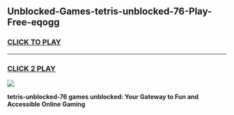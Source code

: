 
## Unblocked-Games-tetris-unblocked-76-Play-Free-eqogg
<h3>
<a href="https://premium76.site?title=tetris-unblocked-76&ref=19M">CLICK TO PLAY</a></h3>
<hr>

<h3>
<a href="https://premium76.site?title=tetris-unblocked-76&ref=19M">CLICK 2 PLAY</a>
  
</h3>

<a href="https://premium76.site?title=tetris-unblocked-76&ref=19M"><img src="https://clearcache.store/games.png"></a>


**tetris-unblocked-76 games unblocked: Your Gateway to Fun and Accessible Online Gaming**
